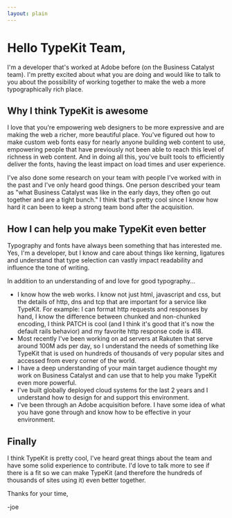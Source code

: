```yaml
---
layout: plain
---
```


# Hello TypeKit Team,

I'm a developer that's worked at Adobe before (on the Business Catalyst team). I'm pretty excited about what you are doing and would like to talk to you about the possibility of working together to make the web a more typographically rich place.


## Why I think TypeKit is awesome
I love that you're empowering web designers to be more expressive and are making the web a richer, more beautiful place. You've figured out how to make custom web fonts easy for nearly anyone building web content to use, empowering people that have previously not been able to reach this level of richness in web content. And in doing all this, you've built tools to efficiently deliver the fonts, having the least impact on load times and user experience.

I've also done some research on your team with people I've worked with in the past and I've only heard good things. One person described your team as "what Business Catalyst was like in the early days, they often go out together and are a tight bunch." I think that's pretty cool since I know how hard it can been to keep a strong team bond after the acquisition.


## How I can help you make TypeKit even better
Typography and fonts have always been something that has interested me. Yes, I'm a developer, but I know and care about things like kerning, ligatures and understand that type selection can vastly impact readability and influence the tone of writing.

In addition to an understanding of and love for good typography...

* I know how the web works. I know not just html, javascript and css, but the details of http, dns and tcp that are important for a service like TypeKit. For example: I can format http requests and responses by hand, I know the difference between chunked and non-chunked encoding, I think PATCH is cool (and I think it's good that it's now the default rails behavior) and my favorite http response code is 418.
* Most recently I've been working on ad servers at Rakuten that serve around 100M ads per day, so I understand the needs of something like TypeKit that is used on hundreds of thousands of very popular sites and accessed from every corner of the world.
* I have a deep understanding of your main target audience thought my work on Business Catalyst and can use that to help you make TypeKit even more powerful.
* I've built globally deployed cloud systems for the last 2 years and I understand how to design for and support this environment.
* I've been through an Adobe acquisition before. I have some idea of what you have gone through and know how to be effective in your environment.


## Finally
I think TypeKit is pretty cool,  I've heard great things about the team and have some solid experience to contribute. I'd love to talk more to see if there is a fit so we can make TypeKit (and therefore the hundreds of thousands of sites using it) even better together.

Thanks for your time,

-joe